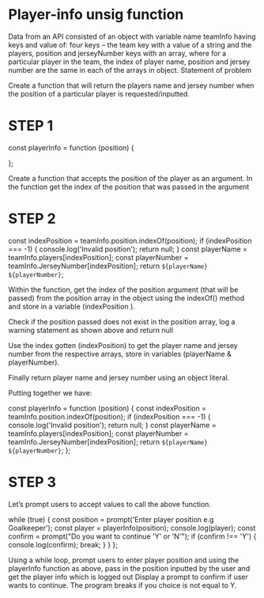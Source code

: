 # Player-info unsig function

Data from an API consisted of an object with variable name teamInfo having keys and value of: four keys – the team key with a value of a string and the players, position and jerseyNumber keys with an array, where for a particular player in the team, the index of player name, position and jersey number are the same in each of the arrays in object.
Statement of problem

Create a function that will return the players name and jersey number when the position of a particular player is requested/inputted.

# STEP 1
const playerInfo = function (position) {
  
};


Create a function that accepts the position of the player as an argument. In the function get the index of the position that was passed in the argument

# STEP 2

const indexPosition = teamInfo.position.indexOf(position);
  if (indexPosition === -1) {
    console.log('Invalid position');
    return null;
  }
  const playerName = teamInfo.players[indexPosition];
  const playerNumber = teamInfo.JerseyNumber[indexPosition];
  return `${playerName} ${playerNumber}`;

Within the function, get the index of the position argument (that will be passed) from the position array in the object using the indexOf() method and store in a variable (indexPosition ).

Check if the position passed does not exist in the position array, log a warning statement as shown above and return null

Use the index gotten (indexPosition) to get the player name and jersey number from the respective arrays, store in variables (playerName & playerNumber).

Finally return player name and jersey number using an object literal.

Putting together we have:

const playerInfo = function (position) {
  const indexPosition = teamInfo.position.indexOf(position);
  if (indexPosition === -1) {
    console.log('Invalid position');
    return null;
  }
  const playerName = teamInfo.players[indexPosition];
  const playerNumber = teamInfo.JerseyNumber[indexPosition];
  return `${playerName} ${playerNumber}`;
};

# STEP 3

Let’s prompt users to accept values to call the above function.

 while (true) {
    const position = prompt('Enter player position e.g Goalkeeper');
    const player = playerInfo(position);
    console.log(player);
    const confirm = prompt("Do you want to continue 'Y' or 'N'");
    if (confirm !== 'Y') {
      console.log(confirm);
      break;
    }
  }
};

Using a while loop, prompt users to enter player position and using the playerInfo function as above, pass in the position inputted by the user and get the player info which is logged out
Display a prompt to confirm if user wants to continue. The program breaks if you choice is not equal to Y.
